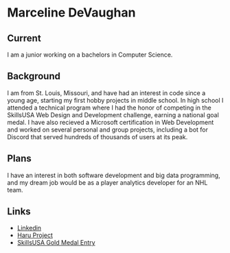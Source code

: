 # Marceline DeVaughan

## Current
I am a junior working on a bachelors in Computer Science.

## Background
I am from St. Louis, Missouri, and have had an interest in code since a young age, starting my first hobby projects in middle school. In high school I attended a technical program where I had the honor of competing in the SkillsUSA Web Design and Development challenge, earning a national goal medal. I have also recieved a Microsoft certification in Web Development and worked on several personal and group projects, including a bot for Discord that served hundreds of thousands of users at its peak.

## Plans
I have an interest in both software development and big data programming, and my dream job would be as a player analytics developer for an NHL team.

## Links
- [Linkedin](https://www.linkedin.com/in/marcidev/)
- [Haru Project](https://github.com/pyraxo/haru)
- [SkillsUSA Gold Medal Entry](https://washingdone.github.io/skillsUSA/)